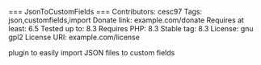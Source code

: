 === JsonToCustomFields ===
Contributors: cesc97
Tags: json,customfields,import
Donate link: example.com/donate
Requires at least: 6.5
Tested up to: 8.3
Requires PHP: 8.3
Stable tag: 8.3
License: gnu gpl2
License URI: example.com/license

plugin to easily import JSON files to custom fields
